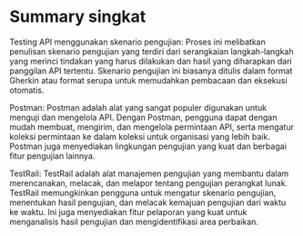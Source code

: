 # Summary singkat

Testing API menggunakan skenario pengujian: Proses ini melibatkan penulisan skenario pengujian yang terdiri dari serangkaian langkah-langkah yang merinci tindakan yang harus dilakukan dan hasil yang diharapkan dari panggilan API tertentu. Skenario pengujian ini biasanya ditulis dalam format Gherkin atau format serupa untuk memudahkan pembacaan dan eksekusi otomatis.

Postman: Postman adalah alat yang sangat populer digunakan untuk menguji dan mengelola API. Dengan Postman, pengguna dapat dengan mudah membuat, mengirim, dan mengelola permintaan API, serta mengatur koleksi permintaan ke dalam koleksi untuk organisasi yang lebih baik. Postman juga menyediakan lingkungan pengujian yang kuat dan berbagai fitur pengujian lainnya.

TestRail: TestRail adalah alat manajemen pengujian yang membantu dalam merencanakan, melacak, dan melapor tentang pengujian perangkat lunak. TestRail memungkinkan pengguna untuk mengatur skenario pengujian, menentukan hasil pengujian, dan melacak kemajuan pengujian dari waktu ke waktu. Ini juga menyediakan fitur pelaporan yang kuat untuk menganalisis hasil pengujian dan mengidentifikasi area perbaikan.